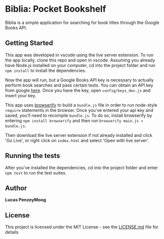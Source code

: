 # Biblia: Pocket Bookshelf

Biblia is a simple application for searching for book titles through the Google Books API.

## Getting Started

This app was developed in vscode using the live server extension. To run the app locally, clone this repo and open in vscode. Assuming you already have Node.js installed on your computer, cd into the project folder and run `npm install` to install the dependencies.

Now the app will run, but a Google Books API key is necessary to actually perform book searches and pass certain tests. You can obtain an API key from google [here](https://console.developers.google.com/apis/credentials). Once you have the key, open `config/keys_dev.js` and insert your key.

This app uses [browserify](https://www.npmjs.com/package/browserify) to build a `bundle.js` file in order to run node-style `require` statements in the browser. Once you've entered your api key and saved, you'll need to recompile `bundle.js`. To do so, install browserify by entering `npm install browserify` and then run `browserify main.js > bundle.js`.

Then download the live server extension if not already installed and click 'Go Live', or right click on `index.html` and select 'Open with live server'.

## Running the tests

After you've installed the dependencies, cd into the project folder and enter `npm test` to run the test suites.

## Author

**Lucas PenzeyMoog**

## License

This project is licensed under the MIT License - see the [LICENSE.md](LICENSE.md) file for details
